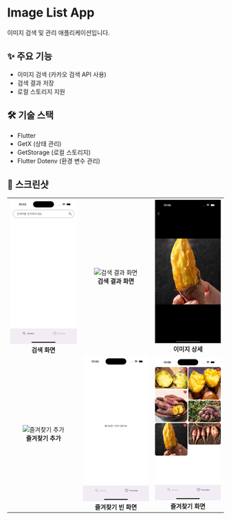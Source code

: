 # Image List App

이미지 검색 및 관리 애플리케이션입니다.

## ✨ 주요 기능

- 이미지 검색 (카카오 검색 API 사용)
- 검색 결과 저장
- 로컬 스토리지 지원

## 🛠 기술 스택

- Flutter
- GetX (상태 관리)
- GetStorage (로컬 스토리지)
- Flutter Dotenv (환경 변수 관리)

## 📱 스크린샷
<div align="center">
  <table>
    <tr>
      <td align="center">
        <img src="assets/screenshots/search.png" width="300" alt="검색 화면">
        <br>
        <strong>검색 화면</strong>
      </td>
      <td align="center">
        <img src="assets/screenshots/search_result.png" width="300" alt="검색 결과 화면">
        <br>
        <strong>검색 결과 화면</strong>
      </td>
      <td align="center">
        <img src="assets/screenshots/image_detail.png" width="300" alt="이미지 상세">
        <br>
        <strong>이미지 상세</strong>
      </td>
    </tr>
     <tr>
      <td align="center">
        <img src="assets/screenshots/add_favorite.png" width="300" alt="즐겨찾기 추가">
        <br>
        <strong>즐겨찾기 추가</strong>
      </td>
      <td align="center">
        <img src="assets/screenshots/favorite_empty.png" width="300" alt="즐겨찾기 빈 화면">
        <br>
        <strong>즐겨찾기 빈 화면</strong>
      </td>
      <td align="center">
        <img src="assets/screenshots/favorite_list.png" width="300" alt="즐겨찾기 화면">
        <br>
        <strong>즐겨찾기 화면</strong>
      </td>
    </tr>
  </table>
</div>